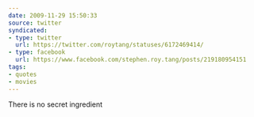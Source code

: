 ```yaml
---
date: 2009-11-29 15:50:33
source: twitter
syndicated:
- type: twitter
  url: https://twitter.com/roytang/statuses/6172469414/
- type: facebook
  url: https://www.facebook.com/stephen.roy.tang/posts/219180954151
tags:
- quotes
- movies
---
```


There is no secret ingredient